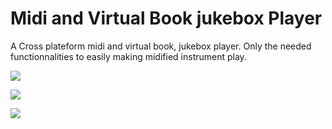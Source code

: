 # Midi and Virtual Book jukebox Player

A Cross plateform midi and virtual book, jukebox player. Only the needed functionnalities to easily making midified instrument play.

![](ss1.png) 

![](ss2.png) 

![](ss3.png) 


